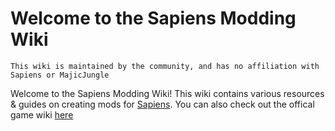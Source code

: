# Welcome to the Sapiens Modding Wiki
    This wiki is maintained by the community, and has no affiliation with Sapiens or MajicJungle

Welcome to the Sapiens Modding Wiki! This wiki contains various resources & guides on creating mods for [Sapiens](https://www.playsapiens.com/). You can also check out the offical game wiki [here](https://wiki.playsapiens.com/)